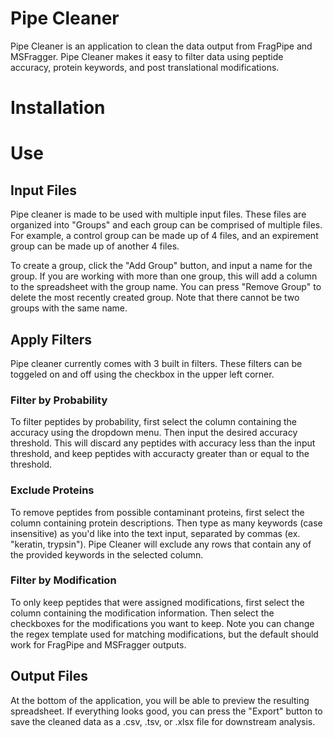 # Pipe Cleaner

Pipe Cleaner is an application to clean the data output from FragPipe and MSFragger. Pipe Cleaner makes it easy to filter data using peptide accuracy, protein keywords, and post translational modifications.

# Installation



# Use

## Input Files

Pipe cleaner is made to be used with multiple input files. These files are organized into "Groups" and each group can be comprised of multiple files. For example, a control group can be made up of 4 files, and an expirement group can be made up of another 4 files.

To create a group, click the "Add Group" button, and input a name for the group. If you are working with more than one group, this will add a column to the spreadsheet with the group name. You can press "Remove Group" to delete the most recently created group. Note that there cannot be two groups with the same name.

## Apply Filters

Pipe cleaner currently comes with 3 built in filters. These filters can be toggeled on and off using the checkbox in the upper left corner.

### Filter by Probability

To filter peptides by probability, first select the column containing the accuracy using the dropdown menu. Then input the desired accuracy threshold. This will discard any peptides with accuracy less than the input threshold, and keep peptides with accuracty greater than or equal to the threshold.

### Exclude Proteins

To remove peptides from possible contaminant proteins, first select the column containing protein descriptions. Then type as many keywords (case insensitive) as you'd like into the text input, separated by commas (ex. "keratin, trypsin"). Pipe Cleaner will exclude any rows that contain any of the provided keywords in the selected column.

### Filter by Modification

To only keep peptides that were assigned modifications, first select the column containing the modification information. Then select the checkboxes for the modifications you want to keep. Note you can change the regex template used for matching modifications, but the default should work for FragPipe and MSFragger outputs.

## Output Files

At the bottom of the application, you will be able to preview the resulting spreadsheet. If everything looks good, you can press the "Export" button to save the cleaned data as a .csv, .tsv, or .xlsx file for downstream analysis.
